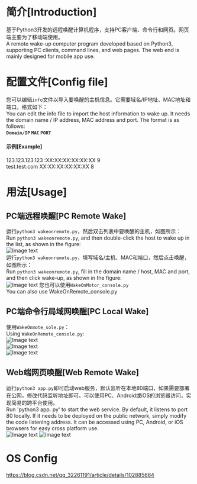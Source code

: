 # 简介[Introduction]
基于Python3开发的远程唤醒计算机程序，支持PC客户端、命令行和网页。网页端主要为了移动端使用。  
A remote wake-up computer program developed based on Python3, supporting PC clients, command lines, and web pages. The web end is mainly designed for mobile app use.

# 配置文件[Config file]
您可以编辑`info`文件以导入要唤醒的主机信息。它需要域名/IP地址、MAC地址和端口。格式如下：  
You can edit the info file to import the host information to wake up. It needs the domain name / IP address, MAC address and port. The format is as follows:  
__`Domain/IP` `MAC` `PORT`__  

#### 示例[Example]  
123.123.123.123 :XX:XX:XX:XX:XX:XX 9  
test.test.com XX:XX:XX:XX:XX:XX 8  

# 用法[Usage]
## PC端远程唤醒[PC Remote Wake]  
运行`python3 wakeonremote.py`，然后双击列表中要唤醒的主机，如图所示：  
Run `python3 wakeonremote.py`, and then double-click the host to wake up in the list, as shown in the figure:  
![Image text](https://github.com/NHPT/Wake-On-Remote/blob/master/example/example.png)  
运行`python3 wakeonremote.py`，填写域名/主机、MAC和端口，然后点击唤醒，如图所示：  
Run `python3 wakeonremote.py`, fill in the domain name / host, MAC and port, and then click wake-up, as shown in the figure:  
![Image text](https://github.com/NHPT/Wake-On-Remote/blob/master/example/example2.png)
您也可以使用`WakeOnMotor_console.py`  
You can also use WakeOnRemote_console.py

## PC端命令行局域网唤醒[PC Local Wake]  
使用`WakeOnmote_sole.py`：  
Using `WakeOnRemote_console.py`:  
![Image text](https://github.com/NHPT/Wake-On-Remote/blob/master/example/wake.png)  
![Image text](https://github.com/NHPT/Wake-On-Remote/blob/master/example/send.png)  
![Image text](https://github.com/NHPT/Wake-On-Remote/blob/master/example/waked.png)  

## Web端网页唤醒[Web Remote Wake]  
运行`python3 app.py`即可启动web服务，默认监听在本地80端口，如果需要部署在公网，修改代码监听地址即可。可以使用PC、Android或iOS的浏览器访问，实现简易的跨平台使用。  
Run 'python3 app. py' to start the web service. By default, it listens to port 80 locally. If it needs to be deployed on the public network, simply modify the code listening address. It can be accessed using PC, Android, or iOS browsers for easy cross platform use.  
![Image text](https://github.com/NHPT/Wake-On-Remote/blob/master/example/wap.png)
![Image text](https://github.com/NHPT/Wake-On-Remote/blob/master/example/pc.png)  

# OS Config  
https://blog.csdn.net/qq_32261191/article/details/102885664
